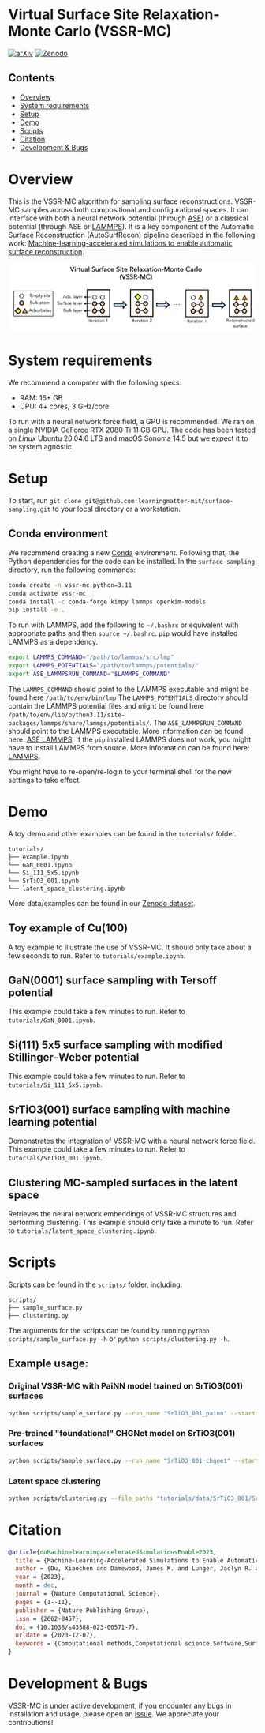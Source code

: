 # Virtual Surface Site Relaxation-Monte Carlo (VSSR-MC)
<!-- TBD update with my own icons -->
<!-- Taken from CHGNet -->
<!-- [![Tests](https://github.com/CederGroupHub/chgnet/actions/workflows/test.yml/badge.svg)](https://github.com/CederGroupHub/chgnet/actions/workflows/test.yml)
[![Codacy Badge](https://app.codacy.com/project/badge/Coverage/e3bdcea0382a495d96408e4f84408e85)](https://app.codacy.com/gh/CederGroupHub/chgnet/dashboard?utm_source=gh&utm_medium=referral&utm_content=&utm_campaign=Badge_coverage)
 -->
[![arXiv](https://img.shields.io/badge/arXiv-2305.07251-blue?logo=arXiv&logoColor=white&logoSize=auto)](https://arxiv.org/abs/2305.07251)
[![Zenodo](https://img.shields.io/badge/data-10.5281/zenodo.7758174-14b8a6?logo=zenodo&logoColor=white&logoSize=auto)](https://zenodo.org/doi/10.5281/zenodo.7758174)

## Contents
- [Overview](#overview)
- [System requirements](#system-requirements)
- [Setup](#setup)
- [Demo](#demo)
- [Scripts](#scripts)
- [Citation](#citation)
- [Development & Bugs](#development--bugs)


# Overview
This is the VSSR-MC algorithm for sampling surface reconstructions. VSSR-MC samples across both compositional and configurational spaces. It can interface with both a neural network potential (through [ASE](https://wiki.fysik.dtu.dk/ase/)) or a classical potential (through ASE or [LAMMPS](https://www.lammps.org/)). It is a key component of the Automatic Surface Reconstruction (AutoSurfRecon) pipeline described in the following work: [Machine-learning-accelerated simulations to enable automatic surface reconstruction](https://doi.org/10.1038/s43588-023-00571-7).

![Cover image](site/static/vssr_cover_image.png)

# System requirements
We recommend a computer with the following specs:

- RAM: 16+ GB
- CPU: 4+ cores, 3 GHz/core

To run with a neural network force field, a GPU is recommended. We ran on a single NVIDIA GeForce RTX 2080 Ti 11 GB GPU. The code has been tested on *Linux* Ubuntu 20.04.6 LTS and macOS Sonoma 14.5 but we expect it to be system agnostic.

# Setup
To start, run `git clone git@github.com:learningmatter-mit/surface-sampling.git` to your local directory or a workstation.

## Conda environment
We recommend creating a new [Conda](https://docs.conda.io/projects/conda/en/latest/user-guide/install/linux.html) environment. Following that, the Python dependencies for the code can be installed. In the `surface-sampling` directory, run the following commands:
```bash
conda create -n vssr-mc python=3.11
conda activate vssr-mc
conda install -c conda-forge kimpy lammps openkim-models
pip install -e .
```

To run with LAMMPS, add the following to `~/.bashrc` or equivalent with appropriate paths and then `source ~/.bashrc`. `pip` would have installed LAMMPS as a dependency.
```bash
export LAMMPS_COMMAND="/path/to/lammps/src/lmp"
export LAMMPS_POTENTIALS="/path/to/lammps/potentials/"
export ASE_LAMMPSRUN_COMMAND="$LAMMPS_COMMAND"
```
The `LAMMPS_COMMAND` should point to the LAMMPS executable and might be found here `/path/to/env/bin/lmp`
The `LAMMPS_POTENTIALS` directory should contain the LAMMPS potential files and might be found here `/path/to/env/lib/python3.11/site-packages/lammps/share/lammps/potentials/`.
The `ASE_LAMMPSRUN_COMMAND` should point to the LAMMPS executable. More information can be found here: [ASE LAMMPS](https://wiki.fysik.dtu.dk/ase/ase/calculators/lammpsrun.html).
If the `pip` installed LAMMPS does not work, you might have to install LAMMPS from source. More information can be found here: [LAMMPS](https://lammps.sandia.gov/doc/Build.html).

You might have to re-open/re-login to your terminal shell for the new settings to take effect.

# Demo
A toy demo and other examples can be found in the `tutorials/` folder.
```
tutorials/
├── example.ipynb
└── GaN_0001.ipynb
└── Si_111_5x5.ipynb
└── SrTiO3_001.ipynb
└── latent_space_clustering.ipynb
```
 More data/examples can be found in our [Zenodo dataset](https://doi.org/10.5281/zenodo.7758174).

## Toy example of Cu(100)
A toy example to illustrate the use of VSSR-MC. It should only take about a few seconds to run. Refer to `tutorials/example.ipynb`.

## GaN(0001) surface sampling with Tersoff potential
This example could take a few minutes to run. Refer to `tutorials/GaN_0001.ipynb`.

## Si(111) 5x5 surface sampling with modified Stillinger–Weber potential
This example could take a few minutes to run. Refer to `tutorials/Si_111_5x5.ipynb`.

## SrTiO3(001) surface sampling with machine learning potential
Demonstrates the integration of VSSR-MC with a neural network force field. This example could take a few minutes to run. Refer to `tutorials/SrTiO3_001.ipynb`.

## Clustering MC-sampled surfaces in the latent space
Retrieves the neural network embeddings of VSSR-MC structures and performing clustering. This example should only take a minute to run. Refer to `tutorials/latent_space_clustering.ipynb`.


# Scripts
Scripts can be found in the `scripts/` folder, including:
```
scripts/
├── sample_surface.py
├── clustering.py
```

The arguments for the scripts can be found by running `python scripts/sample_surface.py -h` or `python scripts/clustering.py -h`.

## Example usage:

### Original VSSR-MC with PaiNN model trained on SrTiO3(001) surfaces
```bash
python scripts/sample_surface.py --run_name "SrTiO3_001_painn" --starting_structure_path "tutorials/data/SrTiO3_001/SrTiO3_001_2x2_pristine_slab.pkl" --model_type "PaiNN" --model_paths "tutorials/data/SrTiO3_001/nff/model01/best_model" "tutorials/data/SrTiO3_001/nff/model02/best_model" "tutorials/data/SrTiO3_001/nff/model03/best_model" --settings_path "scripts/configs/sample_config_painn.json"
```

### Pre-trained "foundational" CHGNet model on SrTiO3(001) surfaces
```bash
python scripts/sample_surface.py --run_name "SrTiO3_001_chgnet" --starting_structure_path "tutorials/data/SrTiO3_001/SrTiO3_001_2x2_pristine_slab.pkl" --model_type "CHGNetNFF" --settings_path "scripts/configs/sample_config_chgnet.json"
```

### Latent space clustering
```bash
python scripts/clustering.py --file_paths "tutorials/data/SrTiO3_001/SrTiO3_001_2x2_mcmc_structures_100.pkl" --save_folder "SrTiO3_001/clustering" --nff_model_type "PaiNN" --nff_paths "tutorials/data/SrTiO3_001/nff/model01/best_model" --clustering_metric "force_std" --cutoff_criterion "distance" --clustering_cutoff 0.2 --nff_device "cuda"
```


# Citation
```bib
@article{duMachinelearningacceleratedSimulationsEnable2023,
  title = {Machine-Learning-Accelerated Simulations to Enable Automatic Surface Reconstruction},
  author = {Du, Xiaochen and Damewood, James K. and Lunger, Jaclyn R. and Millan, Reisel and Yildiz, Bilge and Li, Lin and {G{\'o}mez-Bombarelli}, Rafael},
  year = {2023},
  month = dec,
  journal = {Nature Computational Science},
  pages = {1--11},
  publisher = {Nature Publishing Group},
  issn = {2662-8457},
  doi = {10.1038/s43588-023-00571-7},
  urldate = {2023-12-07},
  keywords = {Computational methods,Computational science,Software,Surface chemistry}
}
```

# Development & Bugs
VSSR-MC is under active development, if you encounter any bugs in installation and usage,
please open an [issue](https://github.com/learningmatter-mit/surface-sampling/issues). We appreciate your contributions!
